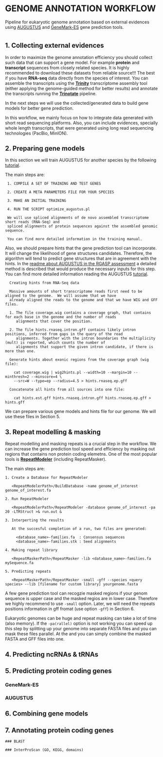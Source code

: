 # GENOME ANNOTATION WORKFLOW
Pipeline for eukaryotic genome annotation based on external evidences using [AUGUSTUS](https://github.com/Gaius-Augustus/Augustus) and [GeneMark-ES](http://exon.gatech.edu/GeneMark/) gene prediction tools.
#

  ## 1. Collecting external evidences
  
   In order to maximize the genome annotation efficiency you should collect such data that can support a gene model. For example __protein__ and __transcript__ sequences from closely related species. It is highly recommended to download these datasets from reliable source!!! The best if you have __RNA-seq__ data directly from the species of interest. You can assemble the transcripts using the [__Trinity__](https://github.com/trinityrnaseq/trinityrnaseq/wiki) transcriptome assembly tool (either applying the genome-guided method for better results) and annotate the transcripts running the [__Trinotate__](https://github.com/griffithlab/rnaseq_tutorial/wiki/Trinotate-Functional-Annotation) pipeline.
   
   In the next steps we will use the collected/generated data to build gene models for better gene prediction. 
   
   In this workflow, we mainly focus on how to integrate data generated with short read sequencing platforms. Also, you can include evidences, specially whole length transcripts, that were generated using long read sequencing technologies (PacBio, MinION). 

  ## 2. Preparing gene models
  
  In this section we will train AUGUSTUS for another species by the following [tutorial](https://vcru.wisc.edu/simonlab/bioinformatics/programs/augustus/docs/tutorial2015/training.html). 
  
  The main steps are:
  
     1. COMPILE A SET OF TRAINING AND TEST GENES
     
     2. CREATE A META PARAMETERS FILE FOR YOUR SPECIES
      
     3. MAKE AN INITIAL TRAINING
     
     4. RUN THE SCRIPT optimize_augustus.pl
     
     We will use spliced alignments of de novo assembled transcriptome short reads (RNA-Seq) and 
     spliced alignments of protein sequences against the assembled genomic sequence.
     
     You can find more detailed information in the training manual.
  
  Also, we should prepare hints that the gene prediction tool can incorporate. It  will change the likelihood of gene structures candidates. Therefore, the algorithm will tend to predict gene structures that are in agreement with the hints. In the [readme about AUGUSTUS in the RGASP assessment](http://bioinf.uni-greifswald.de/augustus/binaries/readme.rnaseq.html) a detailed method is described that would produce the necessary inputs for this step. You can find more detailed information reading the AUGUSTUS [tutorial](https://fossies.org/linux/augustus/docs/tutorial/prediction.html#prephints).
  
      Creating hints from RNA-Seq data
      
      Massive amounts of short transcriptome reads first need to be aligned to the genome.  We will assume that we have
      already aligned the reads to the genome and that we have WIG and GFF files.
      
      1. The file coverage.wig contains a coverage graph, that contains for each base in the genome and the number of reads
         alignments that cover the position.
      
      2. The file hints.rnaseq.intron.gff contains likely intron positions, inferred from gaps in the query of the read
         alignments. Together with the intron boundaries the multiplicity (mult) is reported, which counts the number of
         alignments that support the given intron candidate, if there is more than one.
         
      Generate hints about exonic regions from the coverage graph (wig file):
      
        cat coverage.wig | wig2hints.pl --width=10 --margin=10 --minthresh=2 --minscore=4 \
        --src=W --type=ep --radius=4.5 > hints.rnaseq.ep.gff
        
      Concatenate all hints from all sources into one file:
     
        cat hints.est.gff hints.rnaseq.intron.gff hints.rnaseq.ep.gff > hints.gff
       
We can prepare various gene models and hints file for our genome. We will use these files in Section 5.

  ## 3. Repeat modelling & masking
  
  Repeat modelling and masking repeats is a crucial step in the workflow. We can increase the gene prediction tool speed and efficiency by masking out regions that contains non protein coding elemetns. One of the most popular tools is [__RepeatModeler__](https://github.com/Dfam-consortium/RepeatModeler) (including RepeatMasker). 
  
  The main steps are:
  
    1. Create a Database for RepeatModeler

       <RepeatModelerPath>/BuildDatabase -name genome_of_interest genome_of_interest.fa

    2. Run RepeatModeler

       <RepeatModelerPath>/RepeatModeler -database genome_of_interest -pa 20 -LTRStruct >& run.out &
       
    3. Interperting the results
    
       At the succesful completion of a run, two files are generated:
       
         <database_name>-families.fa  : Consensus sequences
         <database_name>-families.stk : Seed alignments
         
    4. Making repeat library
    
       <RepeatMaskerPath>/RepeatMasker -lib <database_name>-families.fa mySequence.fa
       
    5. Predicting repeats
    
       <RepeatMaskerPath>/RepeatMasker -small -gff --species <query species> --lib [filename for custom library] yourgenome.fasta
  
  A few gene prediction tool can recogzie masked regions if your genom sequence is upper case and the masked regios are in lower case. Therefore we highly recommend to use `-small` option. Later, we will need the repeats positions information in gff fromat (use option `-gff`) in Section 6. 
  
  Eukaryotic genomes can be huge and repeat masking can take a lot of time (also memory). If the `-pa(rallel)` option is not working you can speed up this step by splitting up your genome into separate FASTA files and you can mask these files parallel. At the and you can simply combine the masked FASTA and GFF files into one.

  ## 4. Predicting ncRNAs & tRNAs
  
  ## 5. Predicting protein coding genes

   ### GeneMark-ES

   ### AUGUSTUS

  ## 6. Combining gene models
  
  ## 7. Annotating protein coding genes
  
    ### BLAST
    
    ### InterProScan (GO, KEGG, domains)
    
    


